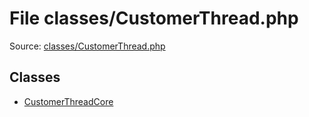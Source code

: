 File classes/CustomerThread.php
=========

Source: [classes/CustomerThread.php](https://github.com/PrestaShop/PrestaShop/blob/1.5.0.9/classes/CustomerThread.php)


Classes
-------

* [CustomerThreadCore](class.CustomerThreadCore.md)

